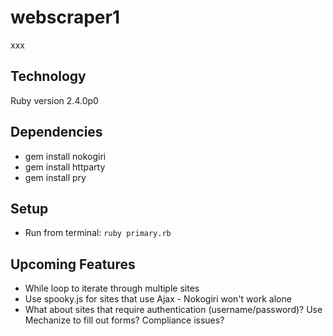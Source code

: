 # webscraper1
xxx


## Technology
Ruby version 2.4.0p0


## Dependencies
* gem install nokogiri
* gem install httparty
* gem install pry


## Setup
* Run from terminal: `ruby primary.rb`


## Upcoming Features
* While loop to iterate through multiple sites
* Use spooky.js for sites that use Ajax - Nokogiri won't work alone
* What about sites that require authentication (username/password)? Use Mechanize to fill out forms? Compliance issues?
